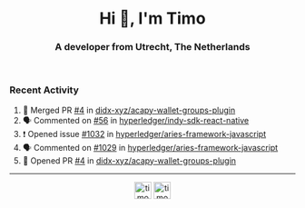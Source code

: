 <h1 align="center">Hi 👋, I'm Timo</h1>
<h3 align="center">A developer from Utrecht, The Netherlands</h3>
<br/>
<!-- https://github.com/rahuldkjain/github-profile-readme-generator --!>

<!--  <p align="left"><img src="https://github-readme-stats.vercel.app/api?username=timoglastra&show_icons=true&count_private=true&" alt="timoglastra" /></p> --!>

<!--
Github language stats
<p align="left"><img src="https://github-readme-stats.vercel.app/api/top-langs/?username=timoglastra&layout=compact" alt="timoglastra" /><p>
-->

<!-- Codestats language stats -->
<!-- <p align="left"><img src="https://codestats-readme.vercel.app/api/top-langs/?username=timoglastra&layout=compact&language_count=12" alt="timoglastra" /><p>    --!>
  
<h3>Recent Activity</h3>

<!--START_SECTION:activity-->
1. 🎉 Merged PR [#4](https://github.com/didx-xyz/acapy-wallet-groups-plugin/pull/4) in [didx-xyz/acapy-wallet-groups-plugin](https://github.com/didx-xyz/acapy-wallet-groups-plugin)
2. 🗣 Commented on [#56](https://github.com/hyperledger/indy-sdk-react-native/issues/56) in [hyperledger/indy-sdk-react-native](https://github.com/hyperledger/indy-sdk-react-native)
3. ❗️ Opened issue [#1032](https://github.com/hyperledger/aries-framework-javascript/issues/1032) in [hyperledger/aries-framework-javascript](https://github.com/hyperledger/aries-framework-javascript)
4. 🗣 Commented on [#1029](https://github.com/hyperledger/aries-framework-javascript/issues/1029) in [hyperledger/aries-framework-javascript](https://github.com/hyperledger/aries-framework-javascript)
5. 💪 Opened PR [#4](https://github.com/didx-xyz/acapy-wallet-groups-plugin/pull/4) in [didx-xyz/acapy-wallet-groups-plugin](https://github.com/didx-xyz/acapy-wallet-groups-plugin)
<!--END_SECTION:activity-->

---

<p align="center">
<a href="https://twitter.com/timoglastra" target="blank"><img align="center" src="https://cdn.jsdelivr.net/npm/simple-icons@3.0.1/icons/twitter.svg" alt="timoglastra" height="30" width="30" /></a>
<a href="https://linkedin.com/in/timoglastra" target="blank"><img align="center" src="https://cdn.jsdelivr.net/npm/simple-icons@3.0.1/icons/linkedin.svg" alt="timoglastra" height="30" width="30" /></a>
</p>



